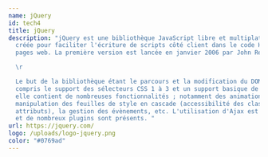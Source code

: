 ```yaml
---
name: jQuery
id: tech4
title: jQuery
description: "jQuery est une bibliothèque JavaScript libre et multiplateforme
  créée pour faciliter l'écriture de scripts côté client dans le code HTML des
  pages web. La première version est lancée en janvier 2006 par John Resig.\r

  \r

  Le but de la bibliothèque étant le parcours et la modification du DOM (y
  compris le support des sélecteurs CSS 1 à 3 et un support basique de XPath),
  elle contient de nombreuses fonctionnalités ; notamment des animations, la
  manipulation des feuilles de style en cascade (accessibilité des classes et
  attributs), la gestion des évènements, etc. L'utilisation d'Ajax est facilitée
  et de nombreux plugins sont présents. "
url: https://jquery.com/
logo: /uploads/logo-jquery.png
color: "#0769ad"
---
```

